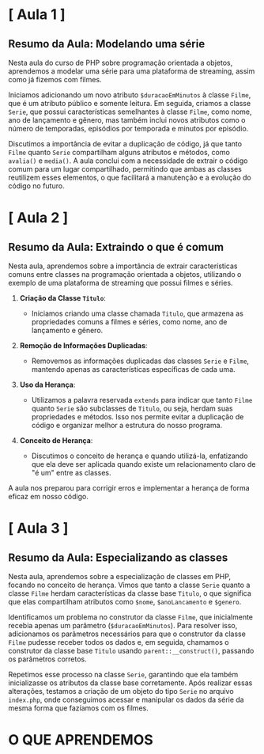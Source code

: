 # [ Aula 1 ]
## Resumo da Aula: Modelando uma série

Nesta aula do curso de PHP sobre programação orientada a objetos, aprendemos a modelar uma série para uma plataforma de streaming, assim como já fizemos com filmes.

Iniciamos adicionando um novo atributo `$duracaoEmMinutos` à classe `Filme`, que é um atributo público e somente leitura. Em seguida, criamos a classe `Serie`, que possui características semelhantes à classe `Filme`, como nome, ano de lançamento e gênero, mas também inclui novos atributos como o número de temporadas, episódios por temporada e minutos por episódio.

Discutimos a importância de evitar a duplicação de código, já que tanto `Filme` quanto `Serie` compartilham alguns atributos e métodos, como `avalia()` e `media()`. A aula conclui com a necessidade de extrair o código comum para um lugar compartilhado, permitindo que ambas as classes reutilizem esses elementos, o que facilitará a manutenção e a evolução do código no futuro.
<br>

# [ Aula 2 ]
## Resumo da Aula: Extraindo o que é comum

Nesta aula, aprendemos sobre a importância de extrair características comuns entre classes na programação orientada a objetos, utilizando o exemplo de uma plataforma de streaming que possui filmes e séries.

1. **Criação da Classe `Titulo`**:
   - Iniciamos criando uma classe chamada `Titulo`, que armazena as propriedades comuns a filmes e séries, como nome, ano de lançamento e gênero.

2. **Remoção de Informações Duplicadas**:
   - Removemos as informações duplicadas das classes `Serie` e `Filme`, mantendo apenas as características específicas de cada uma.

3. **Uso da Herança**:
   - Utilizamos a palavra reservada `extends` para indicar que tanto `Filme` quanto `Serie` são subclasses de `Titulo`, ou seja, herdam suas propriedades e métodos. Isso nos permite evitar a duplicação de código e organizar melhor a estrutura do nosso programa.

4. **Conceito de Herança**:
   - Discutimos o conceito de herança e quando utilizá-la, enfatizando que ela deve ser aplicada quando existe um relacionamento claro de "é um" entre as classes.

A aula nos preparou para corrigir erros e implementar a herança de forma eficaz em nosso código.
<br>

# [ Aula 3 ]
## Resumo da Aula: Especializando as classes
Nesta aula, aprendemos sobre a especialização de classes em PHP, focando no conceito de herança. Vimos que tanto a classe `Serie` quanto a classe `Filme` herdam características da classe base `Titulo`, o que significa que elas compartilham atributos como `$nome`, `$anoLancamento` e `$genero`.

Identificamos um problema no construtor da classe `Filme`, que inicialmente recebia apenas um parâmetro (`$duracaoEmMinutos`). Para resolver isso, adicionamos os parâmetros necessários para que o construtor da classe `Filme` pudesse receber todos os dados e, em seguida, chamamos o construtor da classe base `Titulo` usando `parent::__construct()`, passando os parâmetros corretos.

Repetimos esse processo na classe `Serie`, garantindo que ela também inicializasse os atributos da classe base corretamente. Após realizar essas alterações, testamos a criação de um objeto do tipo `Serie` no arquivo `index.php`, onde conseguimos acessar e manipular os dados da série da mesma forma que fazíamos com os filmes.
<br>

# O QUE APRENDEMOS